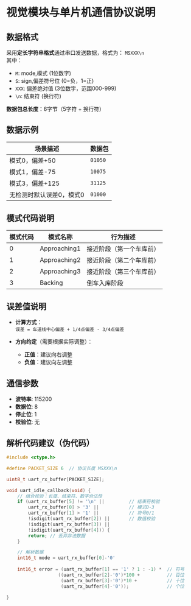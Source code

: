# 视觉模块与单片机通信协议说明

## 数据格式
采用**定长字符串格式**通过串口发送数据，格式为：  `MSXXX\n`  
其中：

- `M`: mode,模式 (1位数字)
- `S`: sign,偏差符号位 (0=负，1=正)
- `XXX`: 偏差绝对值 (3位数字，范围000-999)
- `\n`: 结束符 (换行符)

**数据包总长度**：6字节（5字符 + 换行符）

## 数据示例
| 场景描述                 | 数据包  |
| ------------------------ | ------- |
| 模式0，偏差+50           | `01050` |
| 模式1，偏差-75           | `10075` |
| 模式3，偏差+125          | `31125` |
| 无检测时默认误差0，模式0 | `01000` |

## 模式代码说明
| 模式代码 | 模式名称     | 行为描述                 |
| -------- | ------------ | ------------------------ |
| 0        | Approaching1 | 接近阶段（第一个车库前） |
| 1        | Approaching2 | 接近阶段（第二个车库前） |
| 2        | Approaching3 | 接近阶段（第三个车库前） |
| 3        | Backing      | 倒车入库阶段             |

## 误差值说明
- **计算方式**：  
  `误差 = 车道线中心偏差 + 1/4点偏差 - 3/4点偏差`  
  
- **方向约定**（需要根据实际调整）：
  - **正值**：建议向右调整
  - **负值**：建议向左调整

## 通信参数
- **波特率**: 115200
- **数据位**: 8
- **停止位**: 1
- **校验位**: 无

## 解析代码建议（伪代码）
```c
#include <ctype.h>

#define PACKET_SIZE 6  // 协议长度 MSXXX\n

uint8_t uart_rx_buffer[PACKET_SIZE];

void uart_idle_callback(void) {
    // 组合校验：长度、结束符、数字合法性
    if (uart_rx_buffer[5] != '\n' ||         // 结束符校验
        uart_rx_buffer[0] > '3' ||           // 模式0-3
        uart_rx_buffer[1] > '1' ||           // 符号0/1
        !isdigit(uart_rx_buffer[2]) ||       // 数值校验
        !isdigit(uart_rx_buffer[3]) || 
        !isdigit(uart_rx_buffer[4])) {
        return; // 丢弃非法数据
    }

    // 解析数据
    int16_t mode = uart_rx_buffer[0]-'0'
    
    int16_t error = (uart_rx_buffer[1] == '1' ? 1 : -1) *  // 符号
                   ((uart_rx_buffer[2]-'0')*100 +          // 百位
                    (uart_rx_buffer[3]-'0')*10 +           // 十位
                    (uart_rx_buffer[4]-'0'));              // 个位

}